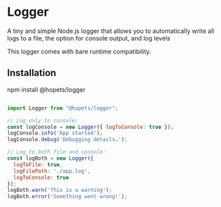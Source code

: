 # Logger

A tiny and simple Node.js logger that allows you to automatically write all logs to a file, the option for console output, and log levels

This logger comes with bare runtime compatibility.

## Installation

npm install @hopets/logger

```javascript

import Logger from "@hopets/logger";

// Log only to console:
const logConsole = new Logger({ logToConsole: true });
logConsole.info('App started');
logConsole.debug('Debugging details…');

// Log to both file and console:
const logBoth = new Logger({
  logToFile: true,
  logFilePath: './app.log',
  logToConsole: true
});
logBoth.warn('This is a warning');
logBoth.error('Something went wrong!');

```
